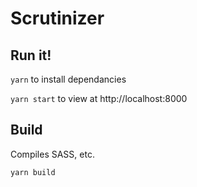 # Scrutinizer

## Run it!

`yarn` to install dependancies

`yarn start` to view at http://localhost:8000

## Build

Compiles SASS, etc.

`yarn build`
